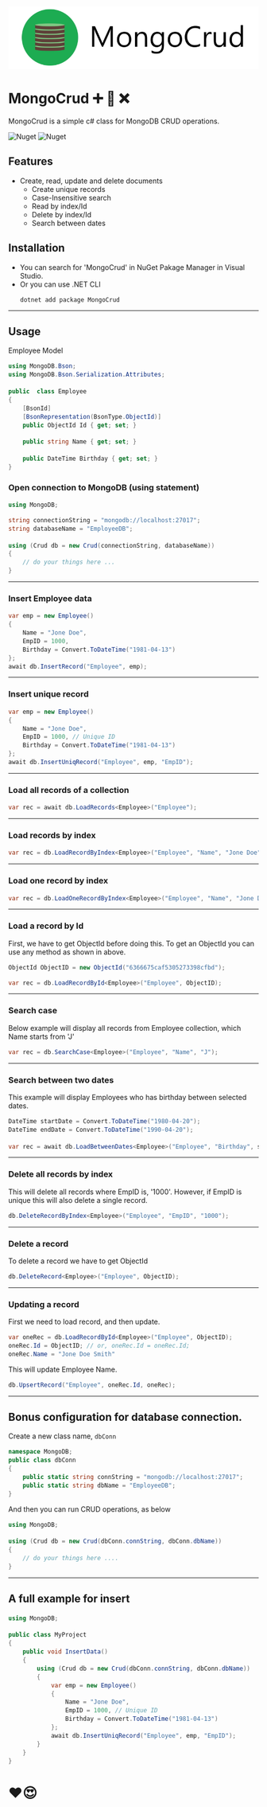 ![MongoCrud](https://raw.githubusercontent.com/skiddow/MongoCrud/main/assets/banner.jpg)
# MongoCrud ➕ 🔄️ ❌
MongoCrud is a simple c# class for MongoDB CRUD operations.

![Nuget](https://img.shields.io/nuget/v/MongoCrud?style=for-the-badge)
![Nuget](https://img.shields.io/nuget/dt/MongoCrud?label=Downloads&style=for-the-badge)

## Features
- Create, read, update and delete documents
    - Create unique records
    - Case-Insensitive search
    - Read by index/Id
    - Delete by index/Id
    - Search between dates

## Installation
- You can search for 'MongoCrud' in NuGet Pakage Manager in Visual Studio.
- Or you can use .NET CLI
    ```
    dotnet add package MongoCrud
    ```
---

## Usage

Employee Model

```c#
using MongoDB.Bson;
using MongoDB.Bson.Serialization.Attributes;

public  class Employee
{
    [BsonId]
    [BsonRepresentation(BsonType.ObjectId)]
    public ObjectId Id { get; set; }

    public string Name { get; set; }

    public DateTime Birthday { get; set; }
}

```

### Open connection to MongoDB (using statement)

```c#
using MongoDB;
```

```c#
string connectionString = "mongodb://localhost:27017";
string databaseName = "EmployeeDB";

using (Crud db = new Crud(connectionString, databaseName))
{
    // do your things here ...
}

```
---

### Insert Employee data

```c#
var emp = new Employee()
{
    Name = "Jone Doe",
    EmpID = 1000,
    Birthday = Convert.ToDateTime("1981-04-13")
};
await db.InsertRecord("Employee", emp);

```
---

### Insert unique record

```c#
var emp = new Employee()
{
    Name = "Jone Doe",
    EmpID = 1000, // Unique ID
    Birthday = Convert.ToDateTime("1981-04-13")
};
await db.InsertUniqRecord("Employee", emp, "EmpID");
```
---

### Load all records of a collection

```c#
var rec = await db.LoadRecords<Employee>("Employee");
```
---

### Load records by index

```c#
var rec = db.LoadRecordByIndex<Employee>("Employee", "Name", "Jone Doe");
```
---

### Load one record by index

```c#
var rec = db.LoadOneRecordByIndex<Employee>("Employee", "Name", "Jone Doe");
```
---

### Load a record by Id
First, we have to get ObjectId before doing this. To get an ObjectId you can use any method as shown in above.
```c#
ObjectId ObjectID = new ObjectId("6366675caf5305273398cfbd");
```

```c#
var rec = db.LoadRecordById<Employee>("Employee", ObjectID);
```
---

### Search case
Below example will display all records from Employee collection, which Name starts from 'J'
```c#
var rec = db.SearchCase<Employee>("Employee", "Name", "J");
```
---

### Search between two dates
This example will display Employees who has birthday between selected dates.
```c#
DateTime startDate = Convert.ToDateTime("1980-04-20");
DateTime endDate = Convert.ToDateTime("1990-04-20");

var rec = await db.LoadBetweenDates<Employee>("Employee", "Birthday", startDate, endDate);
```
---

### Delete all records by index
This will delete all records where EmpID is, '1000'. However, if EmpID is unique this will also delete a single record.
```c#
db.DeleteRecordByIndex<Employee>("Employee", "EmpID", "1000");
```
---

### Delete a record
To delete a record we have to get ObjectId
```c#
db.DeleteRecord<Employee>("Employee", ObjectID);
```
---

### Updating a record
First we need to load record, and then update.
```c#
var oneRec = db.LoadRecordById<Employee>("Employee", ObjectID);
oneRec.Id = ObjectID; // or, oneRec.Id = oneRec.Id;
oneRec.Name = "Jone Doe Smith"
```
This will update Employee Name.

```c#
db.UpsertRecord("Employee", oneRec.Id, oneRec);
```
---
## Bonus configuration for database connection.

Create a new class name, `dbConn`

```c#
namespace MongoDB;
public class dbConn
{
    public static string connString = "mongodb://localhost:27017";
    public static string dbName = "EmployeeDB";
}
```
And then you can run CRUD operations, as below

```c#
using MongoDB;

using (Crud db = new Crud(dbConn.connString, dbConn.dbName))
{
    // do your things here .... 
}
```
---
## A full example for insert

```c#
using MongoDB;

public class MyProject
{
    public void InsertData()
    {
        using (Crud db = new Crud(dbConn.connString, dbConn.dbName))
        {
            var emp = new Employee()
            {
                Name = "Jone Doe",
                EmpID = 1000, // Unique ID
                Birthday = Convert.ToDateTime("1981-04-13")
            };
            await db.InsertUniqRecord("Employee", emp, "EmpID");
        }
    }
}
```

# ❤️😍
